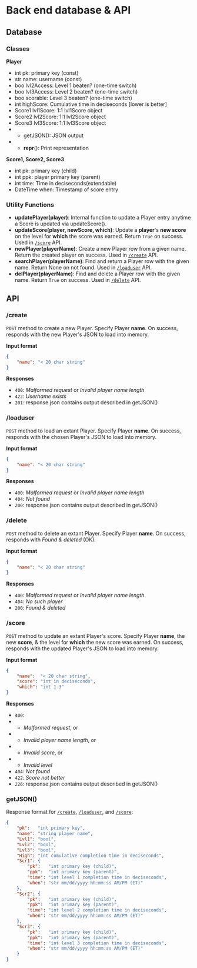 # Back end database & API

## Database
### Classes
**Player**
- int pk:         primary key (const)
- str name:       username (const)
- boo lvl2Access: Level 1 beaten? (one-time switch)
- boo lvl3Access: Level 2 beaten? (one-time switch)
- boo scorable:   Level 3 beaten? (one-time switch)
- int highScore:  Cumulative time in deciseconds [lower is better]
- Score1 lvl1Score: 1:1 lvl1Score object
- Score2 lvl2Score: 1:1 lvl2Score object
- Score3 lvl3Score: 1:1 lvl3Score object
- + getJSON():  JSON output
- + __repr__(): Print representation

**Score1, Score2, Score3**
- int pk:   primary key (child)
- int ppk:  player primary key (parent)
- int time: Time in deciseconds(extendable)
- DateTime when: Timestamp of score entry

### Utility Functions
- **updatePlayer(player)**: Internal function to update a Player entry anytime a Score is updated via updateScore().
- **updateScore(player, newScore, which)**: Update a **player**'s **new score** on the level for **which** the score was earned. Return `True` on success. Used in [`/score`](#score) API.
- **newPlayer(playerName)**: Create a new Player row from a given name. Return the created player on success. Used in [`/create`](#create) API.
- **searchPlayer(playerName)**: Find and return a Player row with the given name. Return None on not found. Used in [`/loaduser`](#loaduser) API.
- **delPlayer(playerName)**: Find and delete a Player row with the given name. Return `True` on success. Used in [`/delete`](#delete) API.

## API
### /create
`POST` method to create a new Player. Specify Player **name**. On success, responds with the new Player's JSON to load into memory.

**Input format**
```json
{
    "name": "< 20 char string"
}
```

**Responses**
- `400`: *Malformed request* or *Invalid player name length*
- `422`: *Username exists*
- `201`: response.json contains output described in getJSON()

### /loaduser
`POST` method to load an extant Player. Specify Player **name**. On success, responds with the chosen Player's JSON to load into memory.

**Input format**
```json
{
    "name": "< 20 char string"
}
```

**Responses**
- `400`: *Malformed request* or *Invalid player name length*
- `404`: *Not found*
- `200`: response.json contains output described in getJSON()

### /delete
`POST` method to delete an extant Player. Specify Player **name**. On success, responds with *Found & deleted* (OK).

**Input format**
```json
{
    "name": "< 20 char string"
}
```

**Responses**
- `400`: *Malformed request* or *Invalid player name length*
- `404`: *No such player*
- `200`: *Found & deleted*

### /score
`POST` method to update an extant Player's score. Specify Player **name**, the new **score**, & the level for **which** the new score was earned. On success, responds with the updated Player's JSON to load into memory.

**Input format**
```json
{
    "name":  "< 20 char string",
    "score": "int in deciseconds",
    "which": "int 1-3"
}
```

**Responses**
- `400`:
- - *Malformed request*, or
- - *Invalid player name length*, or
- - *Invalid score*, or
- - *Invalid level*
- `404`: *Not found*
- `422`: *Score not better*
- `226`: response.json contains output described in getJSON()

### getJSON()
Response format for [`/create`](#create), [`/loaduser`](#loaduser), and [`/score`](#score):
```json
{
    "pk":   "int primary key",
    "name": "string player name",
    "Lvl1": "bool",
    "Lvl2": "bool",
    "Lvl3": "bool",
    "High": "int cumulative completion time in deciseconds",
    "Scr1": {
        "pk":   "int primary key (child)",
        "ppk":  "int primary key (parent)",
        "time": "int level 1 completion time in deciseconds",
        "when": "str mm/dd/yyyy hh:mm:ss AM/PM (ET)"
    },
    "Scr2": {
        "pk":   "int primary key (child)",
        "ppk":  "int primary key (parent)",
        "time": "int level 2 completion time in deciseconds",
        "when": "str mm/dd/yyyy hh:mm:ss AM/PM (ET)"
    },
    "Scr3": {
        "pk":   "int primary key (child)",
        "ppk":  "int primary key (parent)",
        "time": "int level 3 completion time in deciseconds",
        "when": "str mm/dd/yyyy hh:mm:ss AM/PM (ET)"
    }
}
```
